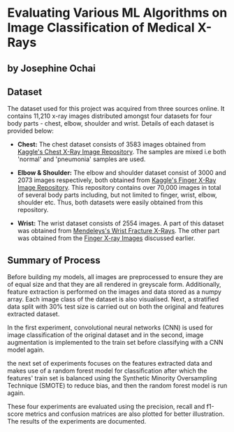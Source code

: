 # Evaluating Various ML Algorithms on Image Classification of Medical X-Rays
## by Josephine Ochai


## Dataset

The dataset used for this project was acquired from three sources online. It contains 11,210 x-ray images distributed amongst four datasets for four body parts - chest, elbow, shoulder and wrist.
Details of each dataset is provided below:

* **Chest:** The chest dataset consists of 3583 images obtained from [Kaggle's Chest X-Ray Image Repository](https://www.kaggle.com/paultimothymooney/chest-xray-pneumonia). The samples are mixed i.e both 'normal' and 'pneumonia' samples are used.

* **Elbow & Shoulder:** The elbow and shoulder dataset consist of 3000 and 2073 images respectively, both obtained from [Kaggle's Finger X-Ray Image Repository](https://www.kaggle.com/alexandersuh/finger-xray). This repository contains over 70,000 images in total of several body parts including, but not limited to finger, wrist, elbow, shoulder etc. Thus, both datasets were easily obtained from this repository.

* **Wrist:** The wrist dataset consists of 2554 images. A part of this dataset was obtained from [Mendeleys's Wrist Fracture X-Rays](https://data.mendeley.com/datasets/xbdsnzr8ct/1). The other part was obtained from the [Finger X-ray Images](https://www.kaggle.com/alexandersuh/finger-xray) discussed earlier.



## Summary of Process

Before building my models, all images are preprocessed to ensure they are of equal size and that they are all rendered in greyscale form.
Additionally, feature extraction is performed on the images and data stored as a numpy array. Each image class of the dataset is also visualised. Next, a stratified data split with 30% test size is carried out on both the original and features extracted dataset.

In the first experiment, convolutional neural networks (CNN) is used for image classification of the original dataset and in the second, image augmentation is implemented to the train set before classifying with a CNN model again.

the next set of experiments focuses on the features extracted data and makes use of a random forest model for classification after which the features' train set is balanced using the Synthetic Minority Oversampling Technique (SMOTE) to reduce bias, and then the random forest model is run again.

These four experiments are evaluated using the precision, recall and f1-score metrics and confusion matrices are also plotted for better illustration. The results of the experiments are documented.

